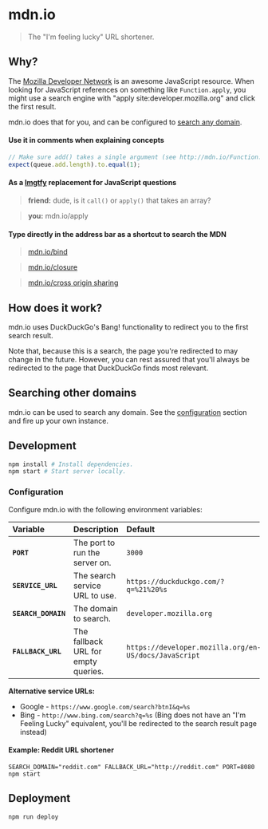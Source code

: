 # mdn.io

> The "I'm feeling lucky" URL shortener.

## Why?

The [Mozilla Developer Network] is an awesome JavaScript resource. When looking for JavaScript references on something like `Function.apply`, you might use a search engine with "apply site:developer.mozilla.org" and click the first result.

mdn.io does that for you, and can be configured to [search any domain](#searching-other-domains).

#### Use it in comments when explaining concepts

```javascript
// Make sure add() takes a single argument (see http://mdn.io/Function.length)
expect(queue.add.length).to.equal(1);
```

#### As a [lmgtfy] replacement for JavaScript questions

> **friend:** dude, is it `call()` or `apply()` that takes an array?

> **you:** mdn.io/apply

#### Type directly in the address bar as a shortcut to search the MDN

> [mdn.io/bind](http://mdn.io/bind)

> [mdn.io/closure](http://mdn.io/closure)

> [mdn.io/cross origin sharing](http://mdn.io/cross%20origin%20sharing)

## How does it work?

mdn.io uses DuckDuckGo's Bang! functionality to redirect you to the first search result.

Note that, because this is a search, the page you're redirected to may change in the future. However, you can rest assured that you'll always be redirected to the page that DuckDuckGo finds most relevant.

## Searching other domains

mdn.io can be used to search any domain. See the [configuration](#configuration) section and fire up your own instance.

## Development

```sh
npm install # Install dependencies.
npm start # Start server locally.
```

### Configuration

Configure mdn.io with the following environment variables:

| Variable            | Description                                          | Default                                               |
|:------------------- |:---------------------------------------------------- |:----------------------------------------------------- |
| **`PORT`**          | The port to run the server on.                       | `3000`                                                |
| **`SERVICE_URL`**   | The search service URL to use.                       | `https://duckduckgo.com/?q=%21%20%s`                  |
| **`SEARCH_DOMAIN`** | The domain to search.                                | `developer.mozilla.org`                               |
| **`FALLBACK_URL`**  | The fallback URL for empty queries.                  | `https://developer.mozilla.org/en-US/docs/JavaScript` |

**Alternative service URLs:**

* Google - `https://www.google.com/search?btnI&q=%s`
* Bing - `http://www.bing.com/search?q=%s` (Bing does not have an "I'm Feeling Lucky" equivalent, you'll be redirected to the search result page instead)

#### Example: Reddit URL shortener

`SEARCH_DOMAIN="reddit.com" FALLBACK_URL="http://reddit.com" PORT=8080 npm start`

## Deployment

```sh
npm run deploy
```

[lmgtfy]: http://lmgtfy.com/?q=mdn%20apply
[Mozilla Developer Network]: https://developer.mozilla.org/en-US/
[Google Web Search API]: https://developers.google.com/web-search/docs/
